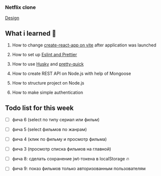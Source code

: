 ### Netflix clone


[Design](https://www.figma.com/file/6ry5jlt0yHsg1RvSUHG3CM/Netflix-Langing-Page-UI-Clone-(Community)?node-id=53%3A124&t=SY0BINP7Oslo4iPL-0)

## What i learned 🧠

1. How to change [create-react-app on vite](https://cathalmacdonnacha.com/migrating-from-create-react-app-cra-to-vite) after application was launched 

2. How to set up [Eslint and Prettier](https://cathalmacdonnacha.com/setting-up-eslint-prettier-in-vitejs)

3. How to use [Husky](https://github.com/typicode/husky) and [pretty-quick](https://github.com/azz/pretty-quick) 

4. How to create REST API on Node.js with help of Mongoose

5. How to structure project on Node.js

6. How to make simple authentication


## Todo list for this week 

- [ ] фича 6 (select по типу сериал или фильм)

- [ ] фича 5 (select фильмов по жанрам)

- [ ] фича 4 (клик по фильму и просмотр фильма)

- [ ] фича 3 (просмотр списка фильмов на главной)

- [ ] фича 8: сделать сохранение jwt-токена в localStorage 🔥

- [ ] фича 9: показ фильмов только авторизованным пользователям
